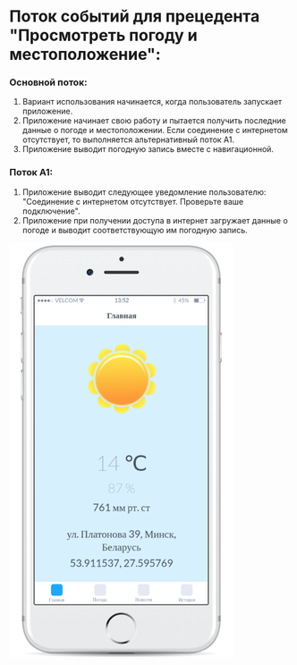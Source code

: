 # Поток событий для прецедента "Просмотреть погоду и местоположение":

### Основной поток:
1. Вариант использования начинается, когда пользователь запускает приложение.
2. Приложение начинает свою работу и пытается получить последние данные о погоде и местоположении. Если соединение с интернетом отсутствует, то выполняется альтернативный поток А1.
3. Приложение выводит погодную запись вместе с навигационной.

### Поток А1:
1. Приложение выводит следующее уведомление пользователю: "Соединение с интернетом отсутствует. Проверьте ваше подключение". 
2. Приложение при получении доступа в интернет загружает данные о погоде и выводит соответствующую им погодную запись.

<img src="https://github.com/Ivan778/Awenew/blob/master/AppScreenShots/ToDevelop/Main.png" alt="Главная" width="400">